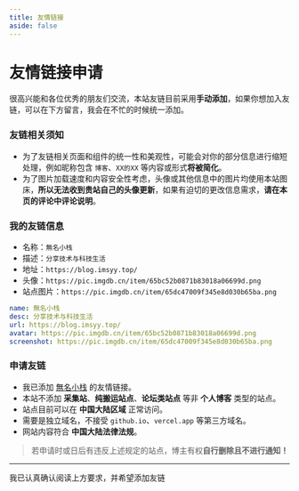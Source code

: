 ```yaml
---
title: 友情链接
aside: false
---
```


<script setup>
import { ref } from "vue";
import Link from "@/views/Link.vue";
import Comments from "@/components/Comments.vue";
import Checkbox from "@/components/Tags/Checkbox.vue";

// 添加友链勾选
const addLinkChecked = ref(false);
</script>

<Link />

# 友情链接申请

很高兴能和各位优秀的朋友们交流，本站友链目前采用**手动添加**，如果你想加入友链，可以在下方留言，我会在不忙的时候统一添加。

### 友链相关须知

- 为了友链相关页面和组件的统一性和美观性，可能会对你的部分信息进行缩短处理，例如昵称包含 `博客`、`XX的XX` 等内容或形式**将被简化**。
- 为了图片加载速度和内容安全性考虑，头像或其他信息中的图片均使用本站图床，**所以无法收到贵站自己的头像更新**，如果有迫切的更改信息需求，**请在本页的评论中评论说明**。

### 我的友链信息

- 名称：`無名小栈`
- 描述：`分享技术与科技生活`
- 地址：`https://blog.imsyy.top/`
- 头像：`https://pic.imgdb.cn/item/65bc52b0871b83018a06699d.png`
- 站点图片：`https://pic.imgdb.cn/item/65dc47009f345e8d030b65ba.png`

```yml
name: 無名小栈
desc: 分享技术与科技生活
url: https://blog.imsyy.top/
avatar: https://pic.imgdb.cn/item/65bc52b0871b83018a06699d.png
screenshot: https://pic.imgdb.cn/item/65dc47009f345e8d030b65ba.png
```

### 申请友链

- 我已添加 [無名小栈](https://blog.imsyy.top/) 的友情链接。
- 本站不添加 **采集站**、**纯搬运站点**、**论坛类站点** 等非 **个人博客** 类型的站点。
- 站点目前可以在 **中国大陆区域** 正常访问。
- 需要是独立域名，不接受 `github.io`、`vercel.app` 等第三方域名。
- 网站内容符合 **中国大陆法律法规**。

> 若申请时或日后有违反上述规定的站点，博主有权**自行删除且不进行通知！**

---

<Checkbox v-model="addLinkChecked">
  我已认真确认阅读上方要求，并希望添加友链
</Checkbox>

<Transition name="fade" mode="out-in">
  <Comments v-if="addLinkChecked" />
</Transition>

